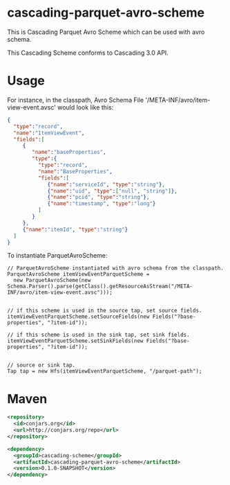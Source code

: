 # cascading-parquet-avro-scheme
This is Cascading Parquet Avro Scheme which can be used with avro schema.

This Cascading Scheme conforms to Cascading 3.0 API.


# Usage
For instance, in the classpath, Avro Schema File '/META-INF/avro/item-view-event.avsc' would look like this:

 ```json
 {
   "type":"record",
   "name":"ItemViewEvent",   
   "fields":[
   	  {
         "name":"baseProperties",
         "type":{
           "type":"record",
           "name":"BaseProperties",         
           "fields":[             
              {"name":"serviceId", "type":"string"},           
              {"name":"uid", "type":["null", "string"]},
              {"name":"pcid", "type":"string"}, 
              {"name":"timestamp", "type":"long"}
           ]
         }         
      }, 
      {"name":"itemId", "type":"string"}    
   ]
}
 ```



To instantiate ParquetAvroScheme:


    // ParquetAvroScheme instantiated with avro schema from the classpath. 
    ParquetAvroScheme itemViewEventParquetScheme = 
      new ParquetAvroScheme(new Schema.Parser().parse(getClass().getResourceAsStream("/META-INF/avro/item-view-event.avsc")));
		
		
	// if this scheme is used in the source tap, set source fields.
	itemViewEventParquetScheme.setSourceFields(new Fields("?base-properties", "?item-id"));	
		
	// if this scheme is used in the sink tap, set sink fields.
	itemViewEventParquetScheme.setSinkFields(new Fields("?base-properties", "?item-id"));	
		
		
	// source or sink tap.
	Tap tap = new Hfs(itemViewEventParquetScheme, "/parquet-path");	


# Maven

  ```xml
  <repository>
	<id>conjars.org</id>
	<url>http://conjars.org/repo</url>
  </repository>
  ```

  ```xml
  <dependency>
  	<groupId>cascading-scheme</groupId>
  	<artifactId>cascading-parquet-avro-scheme</artifactId>
  	<version>0.1.0-SNAPSHOT</version>
  </dependency>
  ```
